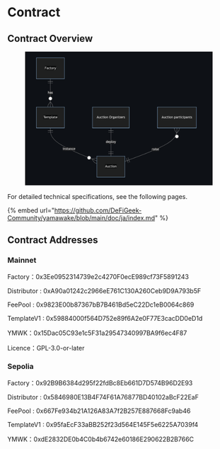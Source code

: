# Contract

## Contract Overview

<figure><img src="../../../.gitbook/assets/image (1) (1).png" alt=""><figcaption></figcaption></figure>

For detailed technical specifications, see the following pages.

{% embed url="https://github.com/DeFiGeek-Community/yamawake/blob/main/doc/ja/index.md" %}



## Contract Addresses

### Mainnet <a href="#meinnetto" id="meinnetto"></a>

Factory：0x3Ee0952314739e2c4270F0ecE989cf73F5891243

Distributor : 0xA90a01242c2966eE761C130A260Ceb9D9A793b5F

FeePool : 0x9823E00b87367bB7B461Bd5eC22Dc1eB0064c869

TemplateV1 : 0x59884000f564D752e89f6A2e0F77E3cacDD0eD1d

​YMWK：0x15Dac05C93e1c5F31a29547340997BA9f6ec4F87

Licence：GPL-3.0-or-later

### Sepolia <a href="#goerlitesutonetto" id="goerlitesutonetto"></a>

Factory：0x92B9B6384d295f22fdBc8Eb661D7D574B96D2E93

Distributor : 0x5846980E13B4F74F61A76877BD40102aBcF22EaF

FeePool : 0x667Fe934b21A126A83A7f2B257E887668Fc9ab46

TemplateV1 : 0x95faEcF33aBB252f23d564E145F5e6225A7039f4

​YMWK：0xdE2832DE0b4C0b4b6742e60186E290622B2B766C
